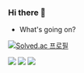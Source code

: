 ### Hi there 👋

- What's going on?

[![Solved.ac 프로필](http://mazassumnida.wtf/api/mini/generate_badge?boj=jwonylee)](https://solved.ac/jwonylee)


<a href="https://jiwon.tech" target="_blank" rel="noopener"><img src="https://img.shields.io/badge/Resume-000000?logo=notion&logoColor=white"/></a> <a href="https://www.linkedin.com/in/jwonylee/" target="_blank" rel="noopener"><img src="https://img.shields.io/badge/LinkedIn-0077B5?logo=LinkedIn&logoColor=white" /></a> <a href="mailto:rieul@rieul.tech" rel="noopener"><img src="https://img.shields.io/badge/Email-D14836?logo=Gmail&logoColor=white" /></a>
